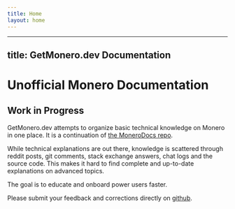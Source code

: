 ```yaml
---
title: Home
layout: home
---
```


---
title: GetMonero.dev Documentation
---

# Unofficial Monero Documentation

## Work in Progress

GetMonero.dev attempts to organize basic technical knowledge on Monero in one place. It is a continuation of [the MoneroDocs repo](https://github.com/monerodocs/md).

While technical explanations are out there, knowledge is scattered through reddit posts, git comments, stack exchange answers, chat logs and the source code. This makes it hard to find complete and up-to-date explanations on advanced topics.

The goal is to educate and onboard power users faster.

Please submit your feedback and corrections directly on [github](https://github.com/MAGICGrants/getmonero.dev/issues).
